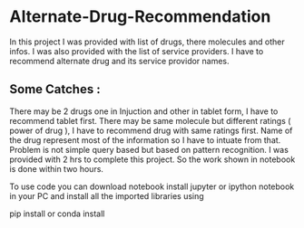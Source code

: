 # Alternate-Drug-Recommendation
In this project I was provided with list of drugs, there molecules and other infos. I was also provided with the list of service providers. I have to recommend alternate drug and its service providor names. 


## Some Catches :

There may be 2 drugs one in Injuction and other in tablet form, I have to recommend tablet first.
There may be same molecule but different ratings ( power of drug ), I have to recommend drug with same ratings first.
Name of the drug represent most of the information so I have to intuate from that.
Problem is not simple query based but based on pattern recognition.
I was provided with 2 hrs to complete this project. So the work shown in notebook is done within two hours.

To use code you can download notebook install jupyter or ipython notebook in your PC and install all the imported libraries using

pip install <name of library> 
  or
conda install <name of library>
